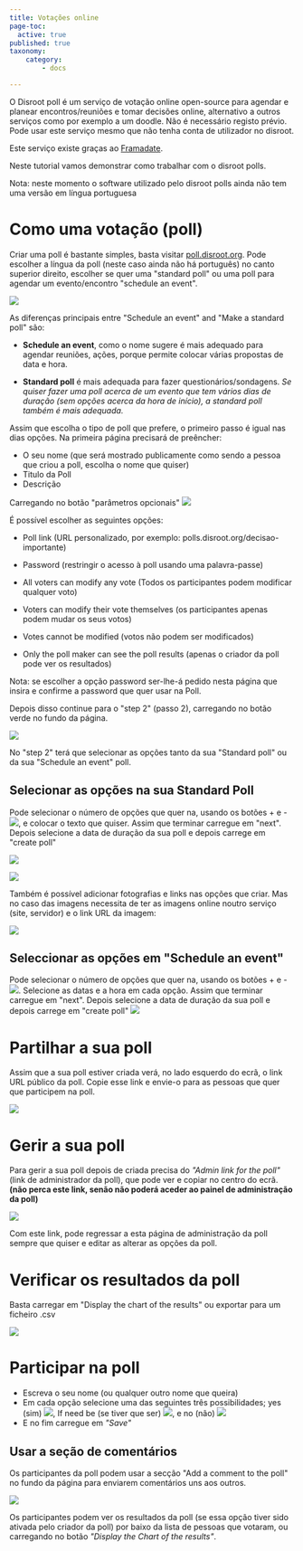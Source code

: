 ```yaml
---
title: Votações online
page-toc:
  active: true
published: true
taxonomy:
    category:
        - docs

---
```


O Disroot poll é um serviço de votação online open-source para agendar e planear encontros/reuniões e tomar decisões online, alternativo a outros serviços como por exemplo a um doodle.
Não é necessário registo prévio. Pode usar este serviço mesmo que não tenha conta de utilizador no disroot.

Este serviço existe graças ao [Framadate](https://framadate.org/).

Neste tutorial vamos demonstrar como trabalhar com o disroot polls.

Nota: neste momento o software utilizado pelo disroot polls ainda não tem uma versão em língua portuguesa


# Como uma votação (poll)

Criar uma poll é bastante simples, basta visitar [poll.disroot.org](https://poll.disroot.org/). Pode escolher a língua da poll (neste caso ainda não há português) no canto superior direito, escolher se quer uma "standard poll" ou uma poll para agendar um evento/encontro "schedule an event".

![](en/polls1.png)

As diferenças principais entre "Schedule an event" and "Make a standard poll" são:

* **Schedule an event**, como o nome sugere é mais adequado para agendar reuniões, ações, porque permite colocar várias propostas de data e hora.

* **Standard poll** é mais adequada para fazer questionários/sondagens. *Se quiser fazer uma poll acerca de um evento que tem vários dias de duração (sem opções acerca da hora de início), a standard poll também é mais adequada.*

Assim que escolha o tipo de poll que prefere, o primeiro passo é igual nas dias opções. Na primeira página precisará de preêncher:

* O seu nome (que será mostrado publicamente como sendo a pessoa que criou a poll, escolha o nome que quiser)
* Titulo da Poll
* Descrição

Carregando no botão "parâmetros opcionais"  ![](en/polls07.png?resize=40,18)

É possível escolher as seguintes opções:

* Poll link (URL personalizado, por exemplo: polls.disroot.org/decisao-importante)

* Password (restringir o acesso à poll usando uma palavra-passe)

* All voters can modify any vote (Todos os participantes podem modificar qualquer voto)

* Voters can modify their vote themselves (os participantes apenas podem mudar os seus votos)

* Votes cannot be modified (votos não podem ser modificados)

* Only the poll maker can see the poll results (apenas o criador da poll pode ver os resultados)

Nota: se escolher a opção password ser-lhe-á pedido nesta página que insira e confirme a password que quer usar na Poll.

Depois disso continue para o "step 2" (passo 2), carregando no botão verde no fundo da página.

![](en/polls2.gif)

No "step 2" terá que selecionar as opções tanto da sua "Standard poll" ou da sua "Schedule an event" poll.

## Selecionar as opções na sua Standard Poll

Pode selecionar o número de opções que quer na, usando os botões + e - ![](en/polls2.png?resize=40,18), e colocar o texto que quiser. Assim que terminar carregue em "next". Depois selecione a data de duração da sua poll e depois carrege em "create poll"

![](en/polls3.gif)

![](en/polls4.gif)

Também é possível adicionar fotografias e links nas opções que criar. Mas no caso das imagens necessita de ter as imagens online noutro serviço (site, servidor) e o link URL da imagem:

![](en/polls5.gif)

## Seleccionar as opções em "Schedule an event"
Pode selecionar o número de opções que quer na, usando os botões + e - ![](en/polls2.png?resize=40,18). Selecione as datas e a hora em cada opção. Assim que terminar carregue em "next". Depois selecione a data de duração da sua poll e depois carrege em "create poll"
![](en/polls6.gif)



# Partilhar a sua poll

Assim que a sua poll estiver criada verá, no lado esquerdo do ecrã, o link URL público da poll. Copie esse link e envie-o para as pessoas que quer que participem na poll.

![](en/polls7.gif)

# Gerir a sua poll
Para gerir a sua poll depois de criada precisa do *"Admin link for the poll"* (link de administrador da poll), que pode ver e copiar no centro do ecrã. **(não perca este link, senão não poderá aceder ao painel de administração da poll)**

![](en/polls3.png)

Com este link, pode regressar a esta página de administração da poll sempre que quiser e editar as alterar as opções da poll.

# Verificar os resultados da poll
Basta carregar em "Display the chart of the results" ou exportar para um ficheiro .csv

![](en/polls8.gif)


# Participar na poll


* Escreva o seu nome (ou qualquer outro nome que queira)
* Em cada opção selecione uma das seguintes  três possibilidades; yes (sim) ![](en/polls4.png?resize=32,22), If need be (se tiver que ser) ![](en/polls5.png?resize=31,20), e no (não) ![](en/polls6.png?resize=32,21)
* E no fim carregue em *"Save"*

## Usar a seção de comentários
Os participantes da poll podem usar a secção "Add a comment to the poll" no fundo da página para enviarem comentários uns aos outros.

![](en/polls9.gif)

Os participantes podem ver os resultados da poll (se essa opção tiver sido ativada pelo criador da poll) por baixo da lista de pessoas que votaram, ou carregando no botão *"Display the Chart of the results"*.
